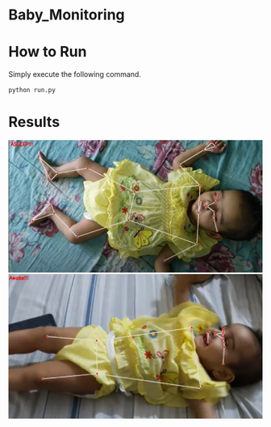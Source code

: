 # Baby_Monitoring

# How to Run
Simply execute the following command.
```
python run.py
```



# Results
![](https://github.com/hamzakhalil798/Baby_Monitoring/blob/main/images/result_1.PNG)
![](https://github.com/hamzakhalil798/Baby_Monitoring/blob/main/images/result_2.PNG)
